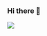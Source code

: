 ### Hi there 👋

<div>
  <img src="https://giphy.com/embed/YnexM9LwlwGu4Z1QnS" />
</div>


<!--
**varunteja007006/varunteja007006** is a ✨ _special_ ✨ repository because its `README.md` (this file) appears on your GitHub profile.

Here are some ideas to get you started:

- 🔭 I’m currently working on ...
- 🌱 I’m currently learning ...
- 👯 I’m looking to collaborate on ...
- 🤔 I’m looking for help with ...
- 💬 Ask me about ...
- 📫 How to reach me: ...
- 😄 Pronouns: ...
- ⚡ Fun fact: ...
-->
